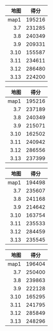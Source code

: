 | 地图 | 得分 |
|-----:|-----------|
|    map1| 195216 |
|     3.7| 231285 |
|     3.8| 240349 |
|     3.9| 209331 |
|     3.10| 155587 |
|     3.11| 234611 |
|     3.12| 286480 |
|     3.13| 224200 |


| 地图 | 得分 |
|-----:|-----------|
|    map1| 195216 |
|     3.7| 237189 |
|     3.8| 240349 |
|     3.9| 215071 |
|     3.10| 162502 |
|     3.11| 240942 |
|     3.12| 286556 |
|     3.13| 237399 |

| 地图 | 得分 |
|-----:|-----------|
|    map1| 194498 |
|     3.7| 235607 |
|     3.8| 241168 |
|     3.9| 214642 |
|     3.10| 163754 |
|     3.11| 235533 |
|     3.12| 284459 |
|     3.13| 235545 |

| 地图 | 得分 |
|-----:|-----------|
|    map1| 196404 |
|     3.7| 250400 |
|     3.8| 239863 |
|     3.9| 222128 |
|     3.10| 165295 |
|     3.11| 241795 |
|     3.12| 285849 |
|     3.13| 248296 |

